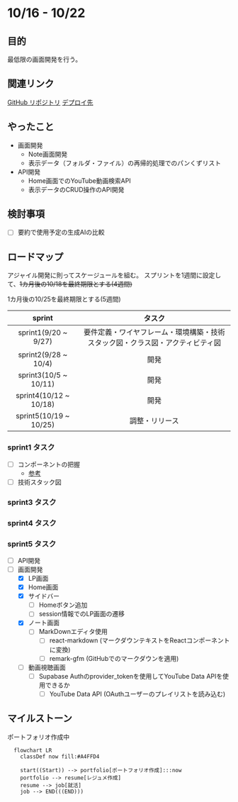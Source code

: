 # 10/16 - 10/22
## 目的
最低限の画面開発を行う。

## 関連リンク
[GitHub リポジトリ](https://github.com/motsu8/youtube_note)
[デプロイ先](https://youtube-note-neon.vercel.app/)

## やったこと
- 画面開発
  - Note画面開発
  - 表示データ（フォルダ・ファイル）の再帰的処理でのパンくずリスト
- API開発
  - Home画面でのYouTube動画検索API
  - 表示データのCRUD操作のAPI開発

## 検討事項
- [ ] 要約で使用予定の生成AIの比較

## ロードマップ
アジャイル開発に則ってスケージュールを組む。
スプリントを1週間に設定して、~~1カ月後の10/18を最終期限とする(4週間)~~

1カ月後の10/25を最終期限とする(5週間)

| sprint |タスク|
|:---------:|:---:|
|sprint1(9/20 ~ 9/27)|要件定義・ワイヤフレーム・環境構築・技術スタック図・クラス図・アクティビティ図|
|sprint2(9/28 ~ 10/4)|開発|
|sprint3(10/5 ~ 10/11)|開発|
|sprint4(10/12 ~ 10/18)|開発|
|sprint5(10/19 ~ 10/25)|調整・リリース|

### sprint1 タスク
- [ ] コンポーネントの把握
  - [参考](https://zenn.dev/overflow_offers/articles/20220523-component-design-best-practice)
- [ ] 技術スタック図

### sprint3 タスク
### sprint4 タスク
### sprint5 タスク
- [ ] API開発
- [ ] 画面開発
  - [x] LP画面
  - [x] Home画面
  - [x] サイドバー
    - [ ] Homeボタン追加
    - [ ] session情報でのLP画面の遷移
  - [x] ノート画面
    - [ ] MarkDownエディタ使用
      - [ ] react-markdown (マークダウンテキストをReactコンポーネントに変換)
      - [ ] remark-gfm (GitHubでのマークダウンを適用)
  - [ ] 動画視聴画面
    - [ ] Supabase Authのprovider_tokenを使用してYouTube Data APIを使用できるか
      - [ ] YouTube Data API (OAuthユーザーのプレイリストを読み込む)

## マイルストーン
ポートフォリオ作成中

```mermaid
  flowchart LR
    classDef now fill:#A4FFD4

    start((Start)) --> portfolio[ポートフォリオ作成]:::now
    portfolio --> resume[レジュメ作成]
    resume --> job[就活]
    job --> END(((END)))
```